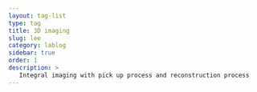 ```yaml
---
layout: tag-list
type: tag
title: 3D imaging
slug: lee
category: lablog
sidebar: true
order: 1
description: >
   Integral imaging with pick up process and reconstruction process
---
```

